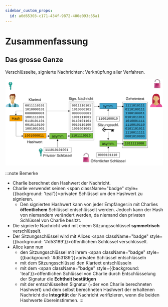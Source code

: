 ```yaml
---
sidebar_custom_props:
  id: a0d65303-c171-434f-9872-400e093c55a1
---
```


# Zusammenfassung

## Das grosse Ganze

Verschlüsselte, signierte Nachrichten: Verknüpfung aller Verfahren.

![](images/the_big_picture.svg)

:::note Bemerke
- Charlie berechnet den Hashwert der Nachricht.
- Charlie verwendet seinen  <span className="badge" style={{background: 'teal'}}>privaten Schlüssel</span> um den Hashwert zu signieren.
  - Den signierten Hashwert kann von jeder Empfänger:in mit Charlies **öffentlichem** Schlüssel entschlüsselt werden. Jedoch kann der Hash von niemandem verändert werden, da niemand den privaten Schlüssel von Charlie besitzt.
- Die signierte Nachricht wird mit einem Sitzungsschlüssel **symmetrisch** verschlüsselt.
- Der Sitzungsschlüssel wird mit Alices <span className="badge" style={{background: '#d53189'}}>öffentlichem Schlüssel</span> verschlüsselt.
- Alice kann nun
  - den Sitzungsschlüssel mit ihrem <span className="badge" style={{background: '#d53189'}}>privaten Schlüssel</span> entschlüsseln
  - mit dem Sitzungsschlüssel den Klartext entschlüsseln
  - mit dem <span className="badge" style={{background: 'teal'}}>öffentlichen Schlüssel</span> von Charlie durch Entschlüsselung der Signatur die **Echtheit bestätigen**
  - mit der entschlüsselten Signatur (=der von Charlie berechneten Hashwert) und dem selbst berechneten Hashwert der erhaltenen Nachricht die **Integrität** der Nachricht verifizieren, wenn die beiden Hashwerte übereinstimmen.
:::
